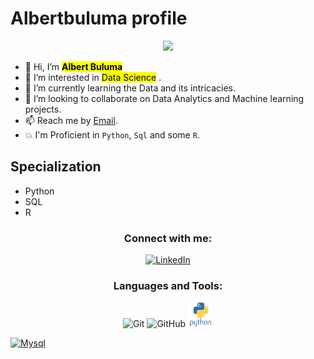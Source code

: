 # **Albertbuluma profile**

<p align="center">
  <img src="https://readme-typing-svg.demolab.com?font=Open+sans&pause=1000&color=1149F7&background=FF8B9400&width=435&lines=Frontend+%26+Backend+Developer;Intermediate+Web+scraper;2%2B+Years+of+experience;Always+Learning+new+Things;Interested+in+Network+hacking">
</p>



- 👋 Hi, I’m <mark>**Albert Buluma**</mark>
- 👀 I’m interested in <mark>Data Science</mark> .
- 🌱 I’m currently learning the Data and its intricacies.
- 💞️ I’m looking to collaborate on Data Analytics and Machine learning projects.
- 📫 Reach me by <!--[Mobile No](0742676203) or text via--> [Email](albertbuluma76@gmail.com).
- 💥 I'm Proficient in `Python`, `Sql` and some `R`.

## Specialization

- Python
- SQL
- R


<h3 align="center">Connect with me:</h3>
<p align="center">
  <a
    href="https://www.linkedin.com/in/albert-buluma/"
    target="blank"
    ><img
      height="50"
      src="https://brand.linkedin.com/content/dam/me/brand/en-us/brand-home/logos/In-Blue-Logo.png.original.png"
      alt="LinkedIn"
      title="LinkedIn"
  /></a>
</p>

<h3 align="center">Languages and Tools:</h3>
<p align="center">
  <img
    height="40"
    src="https://user-images.githubusercontent.com/25181517/117364277-fc4eb280-aebd-11eb-8769-a3583c6a2037.png"
    alt="Git"
    title="Git"
  />
  <img
    height="40"
    src="https://user-images.githubusercontent.com/25181517/117364276-fc4eb280-aebd-11eb-92ba-8a6ef74b7313.png"
    alt="GitHub"
    title="GitHub"
  />

  </a>
  <a href="https://python.org" target="_blank" rel="noreferrer">
    <img
      src="https://raw.githubusercontent.com/devicons/devicon/master/icons/python/python-original-wordmark.svg"
      alt="python"
      width="40"
      height="40"
    />

  <img
    src="https://github.com/get-icon/geticon/raw/master/icons/mysql.svg"
    height="40"
    width="40"
    alt="Mysql"
    title="Mysql"
  />
</p>